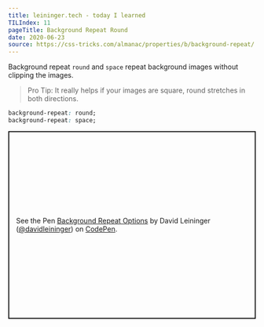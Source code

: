 ```yaml
---
title: leininger.tech - today I learned
TILIndex: 11
pageTitle: Background Repeat Round
date: 2020-06-23
source: https://css-tricks.com/almanac/properties/b/background-repeat/
---
```


Background repeat `round` and `space` repeat background images without clipping the images.

> Pro Tip: It really helps if your images are square, round stretches in both directions.

```css
background-repeat: round;
background-repeat: space;
```

<p class="codepen" data-default-tab="css,result" data-height="383" data-pen-title="Background Repeat Options" data-slug-hash="bGpyeGp" data-theme-id="dark" data-user="davidleininger" style="height: 383px; box-sizing: border-box; display: flex; align-items: center; justify-content: center; border: 2px solid; margin: 1em 0; padding: 1em;">
  <span>See the Pen
    <a href="https://codepen.io/davidleininger/pen/bGpyeGp">
      Background Repeat Options</a>
    by David Leininger (<a href="https://codepen.io/davidleininger">@davidleininger</a>)
        on
    <a href="https://codepen.io">CodePen</a>.</span>
</p>
<script async src="https://static.codepen.io/assets/embed/ei.js"></script>

